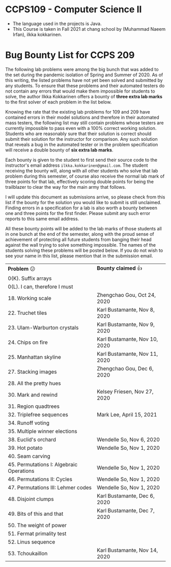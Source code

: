 # CCPS109 - Computer Science II
* The language used in the projects is Java.
* This Course is taken in Fall 2021 at chang school by (Muhammad Naeem Irfan), ilkka kokkarinen.

# Bug Bounty List for CCPS 209

The following lab problems were among the big bunch that was added to the set during the pandemic isolation of Spring and Summer of 2020. As of this writing, the listed problems have not yet been solved and submitted by any students. To ensure that these problems and their automated testers do not contain any errors that would make them impossible for students to solve, the author Ilkka Kokkarinen offers a bounty of **three extra lab marks** to the first solver of each problem in the list below.

Knowing the rate that the existing lab problems for 109 and 209 have contained errors in their model solutions and therefore in their automated mass testers, the following list may still contain problems whose testers are currently impossible to pass even with a 100% correct working solution. Students who are reasonably sure that their solution is correct should submit their solution for the instructor for comparison. Any such solution that reveals a bug in the automated tester or in the problem specification will receive a double bounty of **six extra lab marks**.  

Each bounty is given to the student to first send their source code to the instructor's email address `ilkka.kokkarinen@gmail.com`. The student receiving the bounty will, along with all other students who solve that lab problem during this semester, of course also receive the normal lab mark of three points for that lab, effectively scoring double points for being the trailblazer to clear the way for the main army that follows.

I will update this document as submissions arrive, so please check from this list if the bounty for the solution you would like to submit is still unclaimed. Finding errors in a specification for a lab is also worth a bounty between one and three points for the first finder. Please submit any such error reports to this same email address.

All these bounty points will be added to the lab marks of those students all in one bunch at the end of the semester, along with the proud sense of achievement of protecting all future students from banging their head against the wall trying to solve something impossible. The names of the students solving these problems will be posted below. If you do not wish to see your name in this list, please mention that in the submission email.


<table>
  <tr>
   <td><strong>Problem </strong>😕
   </td>
   <td><strong>Bounty claimed </strong>👍
   </td>
  </tr>
  <tr>
  <td>0(K). Suffix arrays
  </td>
  <td>
  </td>
  </tr>
  <tr>
  <td>0(L). I can, therefore I must
  </td>
  <td>
  </td>
  </tr>
  <tr>
   <td>18. Working scale
   </td>
   <td>Zhengchao Gou, Oct 24, 2020
   </td>
  </tr>
  <tr>
   <td>22. Truchet tiles
   </td>
   <td>Karl Bustamante, Nov 8, 2020
   </td>
  </tr>
  <tr>
   <td>23. Ulam-Warburton crystals
   </td>
   <td>Karl Bustamante, Nov 9, 2020
   </td>
  </tr>
  <tr>
   <td>24. Chips on fire 
   </td>
   <td>Karl Bustamante, Nov 10, 2020
   </td>
  </tr>
  <tr>
   <td>25. Manhattan skyline
   </td>
   <td>Karl Bustamante, Nov 11, 2020
   </td>
  </tr>
  <tr>
   <td>27. Stacking images
   </td>
   <td>Zhengchao Gou, Dec 6, 2020
   </td>
  </tr>
  <tr>
   <td>28. All the pretty hues
   </td>
   <td>
   </td>
  </tr>
  <tr>
   <td>30. Mark and rewind
   </td>
   <td>Kelsey Friesen, Nov 27, 2020
   </td>
  </tr>
  <tr>
   <td>31. Region quadtrees
   </td>
   <td>
   </td>
  </tr>
  <tr>
   <td>32. Triplefree sequences
   </td>
   <td>Mark Lee, April 15, 2021
   </td>
  </tr>
  <tr>
   <td>34. Runoff voting
   </td>
   <td>
   </td>
  </tr>
  <tr>
   <td>35. Multiple winner elections
   </td>
   <td>
   </td>
  </tr>
  <tr>
   <td>38. Euclid's orchard
   </td>
   <td>Wendelle So, Nov 6, 2020
   </td>
  </tr>
  <tr>
   <td>39. Hot potato
   </td>
   <td>Wendelle So, Nov 1, 2020
   </td>
  </tr>
  <tr>
   <td>40. Seam carving
   </td>
   <td>
   </td>
  </tr>
  <tr>
   <td>45. Permutations I: Algebraic Operations
   </td>
   <td>Wendelle So, Nov 1, 2020
   </td>
  </tr>
  <tr>
   <td>46. Permutations II: Cycles
   </td>
   <td>Wendelle So, Nov 1, 2020
   </td>
  </tr>
  <tr>
   <td>47. Permutations III: Lehmer codes
   </td>
   <td>Wendelle So, Nov 1, 2020
   </td>
  </tr>
  <tr>
   <td>48. Disjoint clumps
   </td>
   <td>Karl Bustamante, Dec 6, 2020
   </td>
  </tr>
  <tr>
   <td>49. Bits of this and that
   </td>
   <td>Karl Bustamante, Dec 7, 2020
   </td>
  </tr>
  <tr>
   <td>50. The weight of power
   </td>
   <td>
   </td>
  </tr>
  <tr>
   <td>51. Fermat primality test
   </td>
   <td>
   </td>
  </tr>
  <tr>
   <td>52. Linus sequence
   </td>
   <td>
   </td>
  </tr>
  <tr>
   <td>53. Tchoukaillon
   </td>
   <td>Karl Bustamante, Nov 14, 2020
   </td>
  </tr>
</table>

